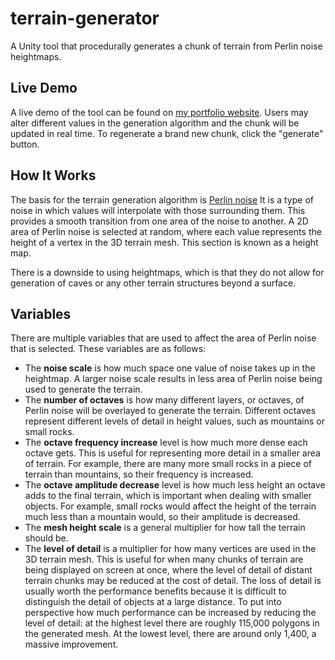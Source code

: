 # terrain-generator
A Unity tool that procedurally generates a chunk of terrain from Perlin noise heightmaps.

## Live Demo
A live demo of the tool can be found on [my portfolio website](http://dmitrisalov.pythonanywhere.com/terrain-generator).
Users may alter different values in the generation algorithm and the chunk will be updated in real time. To regenerate a brand new chunk, click the "generate" button.

## How It Works
The basis for the terrain generation algorithm is [Perlin noise](https://en.wikipedia.org/wiki/Perlin_noise#targetText=Perlin%20noise%20is%20a%20type,1985%20called%20An%20image%20Synthesizer.) It is a type of noise in which values will interpolate with those surrounding them. This provides a smooth transition from one area of the noise to another. A 2D area of Perlin noise is selected at random, where each value represents the height of a vertex in the 3D terrain mesh. This section is known as a height map.

There is a downside to using heightmaps, which is that they do not allow for generation of caves or any other terrain structures beyond a surface.

## Variables
There are multiple variables that are used to affect the area of Perlin noise that is selected. These variables are as follows:
  * The __noise scale__ is how much space one value of noise takes up in the heightmap. A larger noise scale results in less area of Perlin noise being used to generate the terrain.
  * The __number of octaves__ is how many different layers, or octaves, of Perlin noise will be overlayed to generate the terrain. Different octaves represent different levels of detail in height values, such as mountains or small rocks.
  * The __octave frequency increase__ level is how much more dense each octave gets. This is useful for representing more detail in a smaller area of terrain. For example, there are many more small rocks in a piece of terrain than mountains, so their frequency is increased.
  * The __octave amplitude decrease__ level is how much less height an octave adds to the final terrain, which is important when dealing with smaller objects. For example, small rocks would affect the height of the terrain much less than a mountain would, so their amplitude is decreased.
  * The __mesh height scale__ is a general multiplier for how tall the terrain should be.
  * The __level of detail__ is a multiplier for how many vertices are used in the 3D terrain mesh. This is useful for when many chunks of terrain are being displayed on screen at once, where the level of detail of distant terrain chunks may be reduced at the cost of detail. The loss of detail is usually worth the performance benefits because it is difficult to distinguish the detail of objects at a large distance. To put into perspective how much performance can be increased by reducing the level of detail: at the highest level there are roughly 115,000 polygons in the generated mesh. At the lowest level, there are around only 1,400, a massive improvement.
